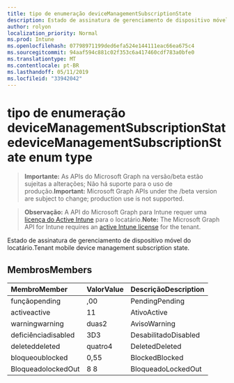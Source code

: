 ```yaml
---
title: tipo de enumeração deviceManagementSubscriptionState
description: Estado de assinatura de gerenciamento de dispositivo móvel do locatário.
author: rolyon
localization_priority: Normal
ms.prod: Intune
ms.openlocfilehash: 07798971199ded6efa524e144111eac66ea675c4
ms.sourcegitcommit: 94aaf594c881c02f353c6a417460cdf783a0bfe0
ms.translationtype: MT
ms.contentlocale: pt-BR
ms.lasthandoff: 05/11/2019
ms.locfileid: "33942042"
---
```

# <a name="devicemanagementsubscriptionstate-enum-type"></a><span data-ttu-id="fd582-103">tipo de enumeração deviceManagementSubscriptionState</span><span class="sxs-lookup"><span data-stu-id="fd582-103">deviceManagementSubscriptionState enum type</span></span>

> <span data-ttu-id="fd582-104">**Importante:** As APIs do Microsoft Graph na versão/beta estão sujeitas a alterações; Não há suporte para o uso de produção.</span><span class="sxs-lookup"><span data-stu-id="fd582-104">**Important:** Microsoft Graph APIs under the /beta version are subject to change; production use is not supported.</span></span>

> <span data-ttu-id="fd582-105">**Observação:** A API do Microsoft Graph para Intune requer uma [licença do Active Intune](https://go.microsoft.com/fwlink/?linkid=839381) para o locatário.</span><span class="sxs-lookup"><span data-stu-id="fd582-105">**Note:** The Microsoft Graph API for Intune requires an [active Intune license](https://go.microsoft.com/fwlink/?linkid=839381) for the tenant.</span></span>

<span data-ttu-id="fd582-106">Estado de assinatura de gerenciamento de dispositivo móvel do locatário.</span><span class="sxs-lookup"><span data-stu-id="fd582-106">Tenant mobile device management subscription state.</span></span>

## <a name="members"></a><span data-ttu-id="fd582-107">Membros</span><span class="sxs-lookup"><span data-stu-id="fd582-107">Members</span></span>
|<span data-ttu-id="fd582-108">Membro</span><span class="sxs-lookup"><span data-stu-id="fd582-108">Member</span></span>|<span data-ttu-id="fd582-109">Valor</span><span class="sxs-lookup"><span data-stu-id="fd582-109">Value</span></span>|<span data-ttu-id="fd582-110">Descrição</span><span class="sxs-lookup"><span data-stu-id="fd582-110">Description</span></span>|
|:---|:---|:---|
|<span data-ttu-id="fd582-111">função</span><span class="sxs-lookup"><span data-stu-id="fd582-111">pending</span></span>|<span data-ttu-id="fd582-112">,0</span><span class="sxs-lookup"><span data-stu-id="fd582-112">0</span></span>|<span data-ttu-id="fd582-113">Pending</span><span class="sxs-lookup"><span data-stu-id="fd582-113">Pending</span></span>|
|<span data-ttu-id="fd582-114">active</span><span class="sxs-lookup"><span data-stu-id="fd582-114">active</span></span>|<span data-ttu-id="fd582-115">1</span><span class="sxs-lookup"><span data-stu-id="fd582-115">1</span></span>|<span data-ttu-id="fd582-116">Ativo</span><span class="sxs-lookup"><span data-stu-id="fd582-116">Active</span></span>|
|<span data-ttu-id="fd582-117">warning</span><span class="sxs-lookup"><span data-stu-id="fd582-117">warning</span></span>|<span data-ttu-id="fd582-118">duas</span><span class="sxs-lookup"><span data-stu-id="fd582-118">2</span></span>|<span data-ttu-id="fd582-119">Aviso</span><span class="sxs-lookup"><span data-stu-id="fd582-119">Warning</span></span>|
|<span data-ttu-id="fd582-120">deficiência</span><span class="sxs-lookup"><span data-stu-id="fd582-120">disabled</span></span>|<span data-ttu-id="fd582-121">3D</span><span class="sxs-lookup"><span data-stu-id="fd582-121">3</span></span>|<span data-ttu-id="fd582-122">Desabilitado</span><span class="sxs-lookup"><span data-stu-id="fd582-122">Disabled</span></span>|
|<span data-ttu-id="fd582-123">deleted</span><span class="sxs-lookup"><span data-stu-id="fd582-123">deleted</span></span>|<span data-ttu-id="fd582-124">quatro</span><span class="sxs-lookup"><span data-stu-id="fd582-124">4</span></span>|<span data-ttu-id="fd582-125">Deleted</span><span class="sxs-lookup"><span data-stu-id="fd582-125">Deleted</span></span>|
|<span data-ttu-id="fd582-126">bloqueou</span><span class="sxs-lookup"><span data-stu-id="fd582-126">blocked</span></span>|<span data-ttu-id="fd582-127">0,5</span><span class="sxs-lookup"><span data-stu-id="fd582-127">5</span></span>|<span data-ttu-id="fd582-128">Blocked</span><span class="sxs-lookup"><span data-stu-id="fd582-128">Blocked</span></span>|
|<span data-ttu-id="fd582-129">Bloqueado</span><span class="sxs-lookup"><span data-stu-id="fd582-129">lockedOut</span></span>|<span data-ttu-id="fd582-130">8 </span><span class="sxs-lookup"><span data-stu-id="fd582-130">8</span></span>|<span data-ttu-id="fd582-131">Bloqueado</span><span class="sxs-lookup"><span data-stu-id="fd582-131">LockedOut</span></span>|




